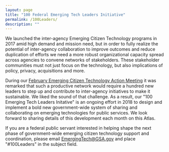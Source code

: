 ```yaml
---
layout: page
title: "100 Federal Emerging Tech Leaders Initiative"
permalink: /100Leaders/
description: ""
---
```


We launched the inter-agency Emerging Citizen Technology programs in 2017 amid high demand and mission need, but in order to fully realize the potential of inter-agency collaboration to improve outcomes and reduce duplication of efforts we need a more robust organizational capacity spread across agencies to convene networks of stakeholders. These stakeholder communities must not just focus on the technology, but also implications of policy, privacy, acquisitions and more. 

During our [February Emerging Citizen Technology Action Meeting](https://emerging.digital.gov/2018-02-Meeting/) it was remarked that such a productive network would require a hundred new leaders to step up and contribute to inter-agency initiatives to make it sustainable. We liked the sound of that challenge. As a result, our "100 Emerging Tech Leaders Initative" is an ongoing effort in 2018 to design and implement a bold new government-wide system of sharing and collaborating on emerging technologies for public services. We look forward to sharing details of this development each month on this Atlas. 

If you are a federal public servant interested in helping shape the next phase of government-wide emerging citizen technology support and coordination, please email EmergingTech@GSA.gov and place "#100Leaders" in the subject field. 
